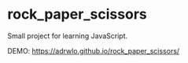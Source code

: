 # rock_paper_scissors
Small project for learning JavaScript.

DEMO: https://adrwlo.github.io/rock_paper_scissors/



